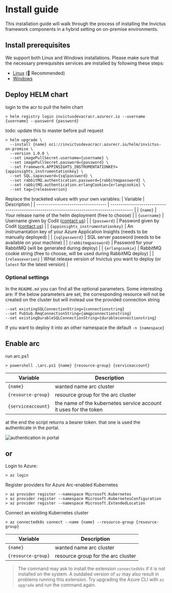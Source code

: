 # Install guide
This installation guide will walk through the process of installing the Invictus framework components in a hybrid setting on on-premise environments. 

## Install prerequisites
We support both Linux and Windows installations. Please make sure that the necessary prerequisites services are installed by following these steps:
* [Linux](./prerequisites/installguide-linux.md) (🥇 Recommended)
* [Windows](./prerequisites/installguide-windows.md)

## Deploy HELM chart
login to the acr to pull the helm chart
```shell
> helm registry login invictusdevacracr.azurecr.io --username {username} --password {password}
```
todo: update this to master before pull request
```shell
> helm upgrade \
  --install {name} oci://invictusdevacracr.azurecr.io/helm/invictus-on-premise \
  --version 1.0.0 \
  --set imagePullSecret.username={username} \
  --set imagePullSecret.password={password} \
  --set Framework.APPINSIGHTS_INSTRUMENTATIONKEY={appinsights_instrumentationkey} \
  --set SQL.sapassword={sqlpassword} \
  --set rabbitMQ.authentication.password={rabbitmqpassword} \
  --set rabbitMQ.authentication.erlangCookie={erlangcookie} \
  --set tag={releaseverion}
```

Replace the bracketed values with your own variables:
| Variable                           | Description                                                                               |
| ---------------------------------- | ----------------------------------------------------------------------------------------- |
| `{name}`                           | Your release name of the helm deployment (free to choose)                                 |
| `{username}`                       | Username given by Codit ([contact us](mailto:coditproducts@codit.eu))                     |
| `{password}`                       | Password given by Codit ([contact us](mailto:coditproducts@codit.eu))                     |
| `{appinsights_instrumentationkey}` | An instrumantation key of your Azure Application Insights (needs to be manually deployed) |
| `{sqlpassword}`                    | SQL server password (needs to be available on your machine)                               |
| `{rabbitmqpassword}`               | Password for your RabbitMQ (will be generated during deploy)                              |
| `{erlangcookie}`                   | RabbitMQ cookie string (free to choose, will be used during RabbitMQ deploy)              |
| `{releaseverion}`                  | WHat release version of Invictus you want to deploy (or `latest` for the latest version)  |

### Optional settings
In the `README.md` you can find all the optional parameters.
Some interesting are:
If the below parameters are set, the corresponding resource will not be created on the cluster but will instead use the provided connection string
```shell
--set existingSQLConnectionString={connectionstring}
--set PubSub.RmqConnectionString={amqpconnectionstring}
--set existingDurableSQLConnectionString={durableconnectionstring}
```

If you want to deploy it into an other namespace the default
`-n {namespace}`

## Enable arc
run arc.ps1
```shell
> powershell .\arc.ps1 {name} {resource-group} {serviceaccount}
```
| Variable           | Description                                                      |
| ------------------ | ---------------------------------------------------------------- |
| `{name}`           | wanted name arc cluster                                          |
| `{resource-group}` | resource group for the arc cluster                               |
| `{serviceaccount}` | the name of the kubernetes service account it uses for the token |

at the end the script returns a bearer token. that one is used the authenticate in the portal.

![authentication in portal](./images/arc-bearer-token.png)

## or

Login to Azure:

```shell
> az login
```

Register providers for Azure Arc-enabled Kubernetes
```shell
> az provider register --namespace Microsoft.Kubernetes
> az provider register --namespace Microsoft.KubernetesConfiguration
> az provider register --namespace Microsoft.ExtendedLocation
```

Connect an existing Kubernetes cluster
```shell
> az connectedk8s connect --name {name} --resource-group {resource-group}
```

| Variable           | Description                        |
| ------------------ | ---------------------------------- |
| `{name}`           | wanted name arc cluster            |
| `{resource-group}` | resource group for the arc cluster |

> The command may ask to install the extension `connectedk8s` if it is not installed on the system. A outdated version of `az` may also result in problems running this extension. Try upgrading the Azure CLI with `az upgrade` and run the command again.

